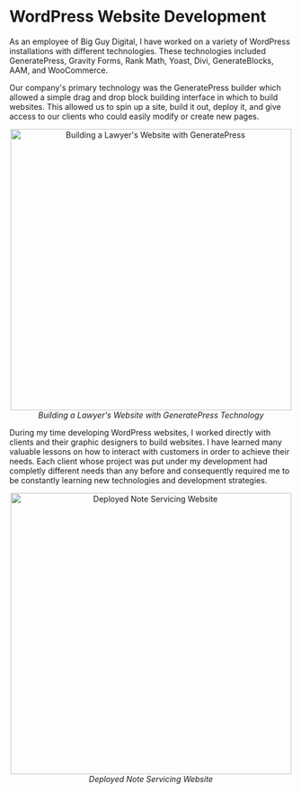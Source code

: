 # WordPress Website Development
As an employee of Big Guy Digital, I have worked on a variety of WordPress installations with different technologies. These technologies included GeneratePress, Gravity Forms, Rank Math, Yoast, Divi, GenerateBlocks, AAM, and WooCommerce.

Our company's primary technology was the GeneratePress builder which allowed a simple drag and drop block building interface in which to build websites. This allowed us to spin up a site, build it out, deploy it, and give access to our clients who could easily modify or create new pages.

<p align="center">
  <img width="500" src="https://user-images.githubusercontent.com/101227901/157353238-7cc5e0d0-8cd5-4262-a15f-fc1e10bcb2e0.png" alt="Building a Lawyer's Website with GeneratePress">
  <br>
  <i>Building a Lawyer's Website with GeneratePress Technology</i>
</p>

During my time developing WordPress websites, I worked directly with clients and their graphic designers to build websites. I have learned many valuable lessons on how to interact with customers in order to achieve their needs. Each client whose project was put under my development had completly different needs than any before and consequently required me to be constantly learning new technologies and development strategies.

<p align="center">
  <img width="500" src="https://user-images.githubusercontent.com/101227901/157354269-8f97125c-ad10-43d4-b0c3-54f8ebfef60b.png" alt="Deployed Note Servicing Website">
  <br>
  <i>Deployed Note Servicing Website</i>
</p>
